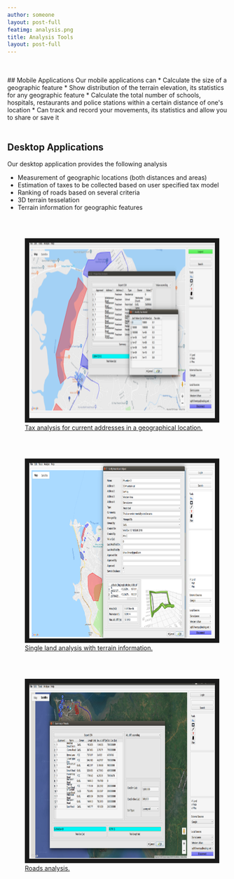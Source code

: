 ```yaml
---
author: someone
layout: post-full
featimg: analysis.png
title: Analysis Tools
layout: post-full
---
```


<br/>
<br/>
## Mobile Applications
Our mobile applications can 
* Calculate the size of a geographic feature
* Show distribution of the terrain elevation, its statistics for any geographic feature
* Calculate the total number of schools, hospitals, restaurants and police stations  within a certain distance of one's location
* Can track and record your movements, its statistics and allow you to share or save it 
<br/>
<br/>

## Desktop Applications
Our desktop application provides the following analysis
* Measurement of geographic locations (both distances and areas)
* Estimation of taxes to be collected based on user specified tax model
* Ranking of roads based on several criteria
* 3D terrain tesselation
* Terrain information for geographic features
<br/>
<br/>

<figure>
<a href="/media/compressed/analysis.png
" target="_blank"><img src="/media/compressed/analysis.png" 
alt="IMAGE ALT TEXT HERE" width="600" height="400" border="10" />
 <figcaption>
 Tax analysis for current addresses in a geographical location.
 </figcaption></a>
 </figure>
 
 
<br/>
<br/>
 <figure>
<a href="/media/compressed/singleLandAnalysis.png
" target="_blank"><img src="/media/compressed/singleLandAnalysis.png" 
alt="IMAGE ALT TEXT HERE" width="600" height="400" border="10" />
 <figcaption>
 Single land analysis with terrain information.
 </figcaption></a>
 </figure>
 
  <br/>
<br/>
 <figure>
<a href="/media/compressed/roadsSummary.png
" target="_blank"><img src="/media/compressed/roadsSummary.png" 
alt="IMAGE ALT TEXT HERE" width="600" height="400" border="10" />
 <figcaption>
 Roads analysis.
 </figcaption></a>
 </figure>
 
 
